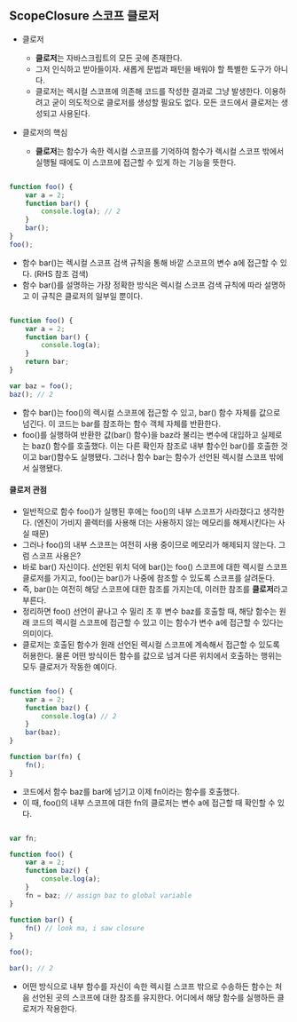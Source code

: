 ## ScopeClosure 스코프 클로저

- 클로저

  - **클로저**는 자바스크립트의 모든 곳에 존재한다.
  - 그저 인식하고 받아들이자. 새롭게 문법과 패턴을 배워야 할 특별한 도구가 아니다.
  - 클로저는 렉시컬 스코프에 의존해 코드를 작성한 결과로 그냥 발생한다.
    이용하려고 굳이 의도적으로 클로저를 생성할 필요도 없다. 모든 코드에서 클로저는 생성되고 사용된다.

- 클로저의 핵심
  - **클로저**는 함수가 속한 렉시컬 스코프를 기억하여 함수가 렉시컬 스코프 밖에서 실행될 때에도 이 스코프에 접근할 수 있게 하는 기능을 뜻한다.

```Javascript

function foo() {
    var a = 2;
    function bar() {
        console.log(a); // 2
    }
    bar();
}
foo();

```

- 함수 bar()는 렉시컬 스코프 검색 규칙을 통해 바깥 스코프의 변수 a에 접근할 수 있다. (RHS 참조 검색)
- 함수 bar()를 설명하는 가장 정확한 방식은 렉시컬 스코프 검색 규칙에 따라 설명하고 이 규칙은 클로저의 일부일 뿐이다.

```Javascript

function foo() {
    var a = 2;
    function bar() {
        console.log(a);
    }
    return bar;
}

var baz = foo();
baz(); // 2

```

- 함수 bar()는 foo()의 렉시컬 스코프에 접근할 수 있고, bar() 함수 자체를 값으로 넘긴다.
  이 코드는 bar를 참조하는 함수 객체 자체를 반환한다.
- foo()를 실행하여 반환한 값(bar() 함수)을 baz라 불리는 변수에 대입하고 실제로는 baz() 함수를 호출했다.
  이는 다른 확인자 참조로 내부 함수인 bar()를 호출한 것이고 bar()함수도 실행됐다.
  그러나 함수 bar는 함수가 선언된 렉시컬 스코프 밖에서 실행됐다.

#### 클로저 관점

- 일반적으로 함수 foo()가 실행된 후에는 foo()의 내부 스코프가 사라졌다고 생각한다. (엔진이 가비지 콜렉터를 사용해 더는 사용하지 않는 메모리를 해제시킨다는 사실 때문)
- 그러나 foo()의 내부 스코프는 여전히 사용 중이므로 메모리가 해제되지 않는다. 그럼 스코프 사용은?
- 바로 bar() 자신이다. 선언된 위치 덕에 bar()는 foo() 스코프에 대한 렉시컬 스코프 클로저를 가지고, foo()는 bar()가 나중에 참조할 수 있도록 스코프를 살려둔다.
- 즉, bar()는 여전히 해당 스코프에 대한 참조를 가지는데, 이러한 참조를 **클로저**라고 부른다.
- 정리하면 foo() 선언이 끝나고 수 밀리 초 후 변수 baz를 호출할 때, 해당 함수는 원래 코드의 렉시컬 스코프에 접근할 수 있고
  이는 함수가 변수 a에 접근할 수 있다는 의미이다.
- 클로저는 호출된 함수가 원래 선언된 렉시컬 스코프에 계속해서 접근할 수 있도록 허용한다.
  물론 어떤 방식이든 함수를 값으로 넘겨 다른 위치에서 호출하는 행위는 모두 클로저가 작동한 예이다.

```Javascript

function foo() {
    var a = 2;
    function baz() {
        console.log(a) // 2
    }
    bar(baz);
}

function bar(fn) {
    fn();
}

```

- 코드에서 함수 baz를 bar에 넘기고 이제 fn이라는 함수를 호출했다.
- 이 때, foo()의 내부 스코프에 대한 fn의 클로저는 변수 a에 접근할 때 확인할 수 있다.

```Javascript

var fn;

function foo() {
    var a = 2;
    function baz() {
        console.log(a);
    }
    fn = baz; // assign baz to global variable
}

function bar() {
    fn() // look ma, i saw closure
}

foo();

bar(); // 2

```

- 어떤 방식으로 내부 함수를 자신이 속한 렉시컬 스코프 밖으로 수송하든 함수는 처음 선언된 곳의 스코프에 대한 참조를 유지한다.
  어디에서 해당 함수를 실행하든 클로저가 작용한다.
